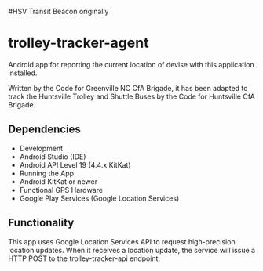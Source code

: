 #HSV Transit Beacon 
originally 
# trolley-tracker-agent

Android app for reporting the current location of devise with this application installed.

Written by the Code for Greenville NC CfA Brigade, it has been adapted to track the Huntsville 
Trolley and Shuttle Buses by the Code for Huntsville CfA Brigade.

## Dependencies
- Development
 - Android Studio (IDE)
 - Android API Level 19 (4.4.x KitKat)
- Running the App
 - Android KitKat or newer
 - Functional GPS Hardware
 - Google Play Services (Google Location Services)

## Functionality
This app uses Google Location Services API to request high-precision location updates. When it receives a location update, the service will issue a HTTP POST to the trolley-tracker-api endpoint.
